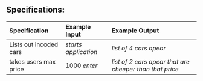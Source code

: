 

## Specifications:

| Specification | Example Input | Example Output |
| :------------- |:-------------| :-------------------|
| Lists out incoded cars | *starts application* | *list of 4 cars apear* |
| takes users max price | 1000 *enter* | *list of 2 cars apear that are cheeper than that price* |

